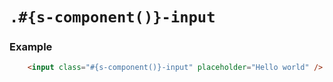 # ```.#{s-component()}-input```

### Example
```html
	<input class="#{s-component()}-input" placeholder="Hello world" />
```